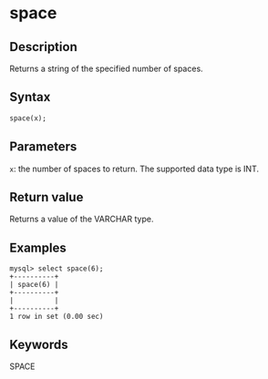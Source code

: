 # space

## Description

Returns a string of the specified number of spaces.

## Syntax

```Haskell
space(x);
```

## Parameters

`x`: the number of spaces to return. The supported data type is INT.

## Return value

Returns a value of the VARCHAR type.

## Examples

```Plain Text
mysql> select space(6);
+----------+
| space(6) |
+----------+
|          |
+----------+
1 row in set (0.00 sec)
```

## Keywords

SPACE
